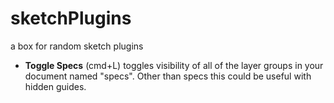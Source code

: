 sketchPlugins
=============

a box for random sketch plugins

- **Toggle Specs** (cmd+L) toggles visibility of all of the layer groups in your document named "specs". Other than specs this could be useful with hidden guides.
